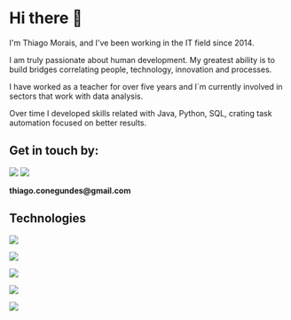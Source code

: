 # Hi there 👋

I'm Thiago Morais, and I've been working in the IT field since 2014. 

I am truly passionate about human development.
My  greatest ability is to build bridges correlating people, technology, innovation and processes.

I have worked as a teacher for over five years and I´m currently involved in sectors that work with data analysis.

Over time I developed skills related with Java, Python, SQL, crating task automation focused on better results.

<h2>Get in touch by:</h2>
   <a href="https://www.linkedin.com/in/thiago-conegundes-morais/" target="_blank"><img src="https://img.shields.io/badge/-LinkedIn-%230077B5?style=for-the-badge&logo=linkedin&logoColor=white" target="_blank"></a> 
  <a href = "thiago.conegundes@gmail.com"><img src="https://img.shields.io/badge/-Gmail-%23333?style=for-the-badge&logo=gmail&logoColor=white" target="_blank"> </a>
  <p><strong> thiago.conegundes@gmail.com <strong></p>

<h2>Technologies</h2>

 <P> <img align="center"  src="https://img.shields.io/badge/Python-3776AB?style=for-the-badge&logo=python&logoColor=white"> </p>

 <P> <img align="center"  src="https://img.shields.io/badge/HTML5-E34F26?style=for-the-badge&logo=html5&logoColor=white"> </p>

 <P> <img align="center"  src="https://img.shields.io/badge/Java-ED8B00?style=for-the-badge&logo=java&logoColor=white"> </p>

  <P> <img align="center"  src="https://img.shields.io/badge/PHP-777BB4?style=for-the-badge&logo=php&logoColor=white"> </p>

  <P> <img align="center"  src="https://img.shields.io/badge/JavaScript-F7DF1E?style=for-the-badge&logo=javascript&logoColor=black"> </p>
